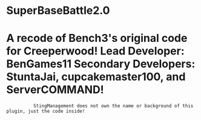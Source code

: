 SuperBaseBattle2.0
==================

A recode of Bench3's original code for Creeperwood!
 Lead Developer: BenGames11 
 Secondary Developers: StuntaJai, cupcakemaster100, and ServerCOMMAND!
 ==========================================================================
              StingManagement does not own the name or background of this plugin, just the code inside!
